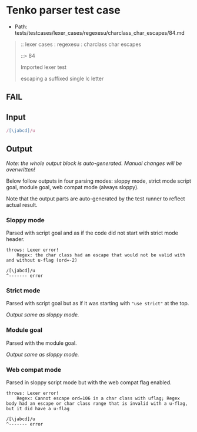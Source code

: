 # Tenko parser test case

- Path: tests/testcases/lexer_cases/regexesu/charclass_char_escapes/84.md

> :: lexer cases : regexesu : charclass char escapes
>
> ::> 84
>
> Imported lexer test
>
> escaping a suffixed single lc letter

## FAIL

## Input

`````js
/[\jabcd]/u
`````

## Output

_Note: the whole output block is auto-generated. Manual changes will be overwritten!_

Below follow outputs in four parsing modes: sloppy mode, strict mode script goal, module goal, web compat mode (always sloppy).

Note that the output parts are auto-generated by the test runner to reflect actual result.

### Sloppy mode

Parsed with script goal and as if the code did not start with strict mode header.

`````
throws: Lexer error!
    Regex: the char class had an escape that would not be valid with and without u-flag (ord=-2)

/[\jabcd]/u
^------- error
`````

### Strict mode

Parsed with script goal but as if it was starting with `"use strict"` at the top.

_Output same as sloppy mode._

### Module goal

Parsed with the module goal.

_Output same as sloppy mode._

### Web compat mode

Parsed in sloppy script mode but with the web compat flag enabled.

`````
throws: Lexer error!
    Regex: Cannot escape ord=106 in a char class with uflag; Regex body had an escape or char class range that is invalid with a u-flag, but it did have a u-flag

/[\jabcd]/u
^------- error
`````

